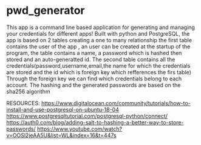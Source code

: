 # pwd_generator

This app is a command line based application for generating and managing your credentials for different apps!
Built with python and PostgreSQL, the app is based on 2 tables  creating a one to many relationship
the first table contains the user of the app , an user can be created at the startup of the program, the table contains a name, a password which is hashed then stored and an auto-generatted id.
The second table contains all the credentials(password,username,email,the name for which the credentials are stored and the id which is foreign key which refferences the firs table)
Through the foreign key we can find which credentials belong to each account.
The hashing and the generated passwords are based on the sha256 algorithm

RESOURCES:
        https://www.digitalocean.com/community/tutorials/how-to-install-and-use-postgresql-on-ubuntu-18-04
        https://www.postgresqltutorial.com/postgresql-python/connect/
        https://auth0.com/blog/adding-salt-to-hashing-a-better-way-to-store-passwords/
        https://www.youtube.com/watch?v=OOSl2jeAA5U&list=WL&index=16&t=447s
        
